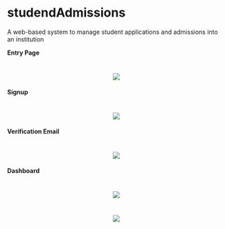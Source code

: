 # studendAdmissions
A web-based system to manage student applications and admissions into an institution

**Entry Page**
<h1 align="center"><img src="public/imgs/ut/Screenshot (164).png"></h1>

**Signup**
<h1 align="center"><img src="public/imgs/ut/Screenshot (166).png"></h1>

**Verification Email**
<h1 align="center"><img src="public/imgs/ut/Screenshot (168).png"></h1>

**Dashboard**
<h1 align="center"><img src="public/imgs/ut/Screenshot (170).png"></h1>
<h1 align="center"><img src="public/imgs/ut/Screenshot (171).png"></h1>